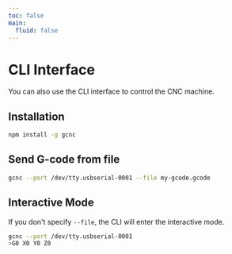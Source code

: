 ```yaml
---
toc: false
main:
  fluid: false
---
```


# CLI Interface

You can also use the CLI interface to control the CNC machine.

## Installation

```bash
npm install -g gcnc
```

## Send G-code from file

```bash
gcnc --port /dev/tty.usbserial-0001 --file my-gcode.gcode
```

## Interactive Mode

If you don't specify `--file`, the CLI will enter the interactive mode.

```bash
gcnc --port /dev/tty.usbserial-0001
>G0 X0 Y0 Z0
```